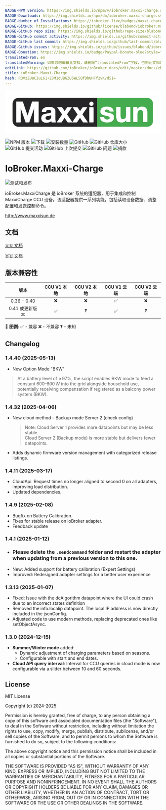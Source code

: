 ```yaml
---
BADGE-NPM version: https://img.shields.io/npm/v/iobroker.maxxi-charge.svg
BADGE-Downloads: https://img.shields.io/npm/dm/iobroker.maxxi-charge.svg
BADGE-Number of Installations: https://iobroker.live/badges/maxxi-charge-installed.svg
BADGE-GitHub: https://img.shields.io/github/license/blabond/iobroker.maxxi-charge?style=flat-square
BADGE-GitHub repo size: https://img.shields.io/github/repo-size/blabond/iobroker.maxxi-charge?logo=github&style=flat-square
BADGE-GitHub commit activity: https://img.shields.io/github/commit-activity/m/blabond/iobroker.maxxi-charge?logo=github&style=flat-square
BADGE-GitHub last commit: https://img.shields.io/github/last-commit/blabond/iobroker.maxxi-charge?logo=github&style=flat-square
BADGE-GitHub issues: https://img.shields.io/github/issues/blabond/iobroker.maxxi-charge?logo=github&style=flat-square
BADGE-Donation: https://img.shields.io/badge/Paypal-Donate-blue?style=flat
translatedFrom: en
translatedWarning: 如果您想编辑此文档，请删除“translatedFrom”字段，否则此文档将再次自动翻译
editLink: https://github.com/ioBroker/ioBroker.docs/edit/master/docs/zh-cn/adapterref/iobroker.maxxi-charge/README.md
title: ioBroker.Maxxi-Charge
hash: R3VzZUuCIuL61+Z0M1qUBGZU5WL5QfDbUHFf2vK/d5I=
---
```

![标识](../../../en/adapterref/iobroker.maxxi-charge/admin/ms_logo_black_green.webp)

![NPM 版本](https://img.shields.io/npm/v/iobroker.maxxi-charge.svg)
![下载](https://img.shields.io/npm/dm/iobroker.maxxi-charge.svg)
![安装数量](https://iobroker.live/badges/maxxi-charge-installed.svg)
![GitHub](https://img.shields.io/github/license/blabond/iobroker.maxxi-charge?style=flat-square)
![GitHub 仓库大小](https://img.shields.io/github/repo-size/blabond/iobroker.maxxi-charge?logo=github&style=flat-square)
![GitHub 提交活动](https://img.shields.io/github/commit-activity/m/blabond/iobroker.maxxi-charge?logo=github&style=flat-square)
![GitHub 上次提交](https://img.shields.io/github/last-commit/blabond/iobroker.maxxi-charge?logo=github&style=flat-square)
![GitHub 问题](https://img.shields.io/github/issues/blabond/iobroker.maxxi-charge?logo=github&style=flat-square)
![捐款](https://img.shields.io/badge/Paypal-Donate-blue?style=flat)

# IoBroker.Maxxi-Charge
![测试和发布](https://github.com/blabond/ioBroker.maxxi-charge/actions/workflows/test-and-release.yml/badge.svg)

ioBroker.MaxxiCharge 是 ioBroker 系统的适配器，用于集成和控制 MaxxiCharge CCU 设备。该适配器提供一系列功能，包括读取设备数据、调整配置和发送控制命令。

http://www.maxxisun.de

## 文档
[🇺🇸 文档](https://github.com/blabond/ioBroker.maxxi-charge/blob/main/docs/en/README.md)

[🇩🇪 文档](https://github.com/blabond/ioBroker.maxxi-charge/blob/main/docs/de/README.md)

## 版本兼容性
| 版本 | CCU V1 本地 | CCU V2 本地 | CCU V1 云端 | CCU V2 云端 |
|:-------------:|:------------:|:------------:|:------------:|:------------:|
| 0.36 - 0.40 | ❌ | ❌ | ✅ | ❌ |
| 0.41 或更新版本 | ✅ | ❓ | ✅ | ❓ |

🔹 **图例**: ✅ - 兼容 ❌ - 不兼容 ❓ - 未知

## Changelog

### 1.4.40 (2025-05-13)
- New Option Mode "BKW"
> At a battery level of ≥ 97%, the script enables BKW mode to feed a constant 600–800 W into the grid alongside household use, potentially receiving compensation if registered as a balcony power system (BKW).

### 1.4.32 (2025-04-06)
- New cloud method – Backup mode Server 2 (check config)
  > Note: Cloud Server 1 provides more datapoints but may be less stable.  
  > Cloud Server 2 (Backup mode) is more stable but delivers fewer datapoints.
- Adds dynamic firmware version management with categorized release listings.

### 1.4.11 (2025-03-17)
- CloudApi: Request times no longer aligned to second 0 on all adapters, improving load distribution.
- Updated dependencies.

### 1.4.9 (2025-02-08)

- Bugfix on Battery Calibration.
- Fixes for stable release on ioBroker adapter.
- Feedback update

### 1.4.1 (2025-01-12)

- ### Please delete the `.sendcommand` folder and restart the adapter when updating from a previous version to this one.
- New: Added support for battery calibration (Expert Settings)
- Improved: Redesigned adapter settings for a better user experience

### 1.3.13 (2025-01-07)
- Fixed: Issue with the dcAlgorithm datapoint where the UI could crash due to an incorrect states definition
- Removed the info.localip datapoint. The local IP address is now directly included in the jsonConfig.
- Adjusted code to use modern methods, replacing deprecated ones like setObjectAsync.

### 1.3.0 (2024-12-15)
- **Summer/Winter mode** added:
  - Dynamic adjustment of charging parameters based on seasons.
  - Configurable with start and end dates.
- **Cloud API query interval**: Interval for CCU queries in cloud mode is now configurable via a slider between 10 and 60 seconds.

## License
MIT License

Copyright (c) 2024-2025

Permission is hereby granted, free of charge, to any person obtaining a copy
of this software and associated documentation files (the "Software"), to deal
in the Software without restriction, including without limitation the rights
to use, copy, modify, merge, publish, distribute, sublicense, and/or sell
copies of the Software, and to permit persons to whom the Software is
furnished to do so, subject to the following conditions:

The above copyright notice and this permission notice shall be included in all
copies or substantial portions of the Software.

THE SOFTWARE IS PROVIDED "AS IS", WITHOUT WARRANTY OF ANY KIND, EXPRESS OR
IMPLIED, INCLUDING BUT NOT LIMITED TO THE WARRANTIES OF MERCHANTABILITY,
FITNESS FOR A PARTICULAR PURPOSE AND NONINFRINGEMENT. IN NO EVENT SHALL THE
AUTHORS OR COPYRIGHT HOLDERS BE LIABLE FOR ANY CLAIM, DAMAGES OR OTHER
LIABILITY, WHETHER IN AN ACTION OF CONTRACT, TORT OR OTHERWISE, ARISING FROM,
OUT OF OR IN CONNECTION WITH THE SOFTWARE OR THE USE OR OTHER DEALINGS IN THE
SOFTWARE.